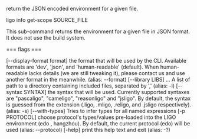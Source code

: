 return the JSON encoded environment for a given file.

ligo info get-scope SOURCE_FILE

This sub-command returns the environment for a given file in JSON
format. It does not use the build system.

=== flags ===

\[\--display-format format\] the format that will be used by the CLI.
Available formats are \'dev\', \'json\', and \'human-readable\'
(default). When human-readable lacks details (we are still tweaking it),
please contact us and use another format in the meanwhile. (alias:
\--format) \[\--library LIBS\] \... A list of path to a directory
containing included files, separated by \',\' (alias: -l) \[\--syntax
SYNTAX\] the syntax that will be used. Currently supported syntaxes are
\"pascaligo\", \"cameligo\", \"reasonligo\" and \"jsligo\". By default,
the syntax is guessed from the extension (.ligo, .mligo, .religo, and
.jsligo respectively). (alias: -s) \[\--with-types\] Tries to infer
types for all named expressions \[-p PROTOCOL\] choose protocol\'s
types/values pre-loaded into the LIGO environment (edo , hangzhou). By
default, the current protocol (edo) will be used (alias: \--protocol)
\[-help\] print this help text and exit (alias: -?)
